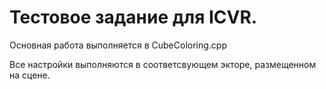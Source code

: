 # Тестовое задание для ICVR.

Основная работа выполняется в CubeColoring.cpp

Все настройки выполняются в соответсвующем экторе, размещенном на сцене.
